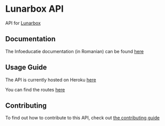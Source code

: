 # Lunarbox API

API for [Lunarbox](https://lunarbox.netlify.app/)

## Documentation

The Infoeducatie documentation (in Romanian) can be found [here](/infoeducatie/documentatie.md)

## Usage Guide

The API is currently hosted on Heroku [here](https://lunarbox-api.herokuapp.com/api)

You can find the routes [here](routes.md)

## Contributing

To find out how to contribute to this API, check out [the contributing guide](CONTRIBUTING.md)
